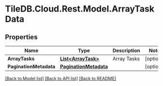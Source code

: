 
# TileDB.Cloud.Rest.Model.ArrayTaskData

## Properties

Name | Type | Description | Notes
------------ | ------------- | ------------- | -------------
**ArrayTasks** | [**List&lt;ArrayTask&gt;**](ArrayTask.md) | Array Tasks | [optional] 
**PaginationMetadata** | [**PaginationMetadata**](PaginationMetadata.md) |  | [optional] 

[[Back to Model list]](../README.md#documentation-for-models)
[[Back to API list]](../README.md#documentation-for-api-endpoints)
[[Back to README]](../README.md)

